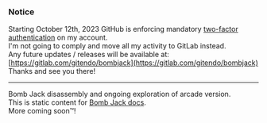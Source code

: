 ### Notice
Starting October 12th, 2023 GitHub is enforcing mandatory [two-factor authentication](https://github.blog/2023-03-09-raising-the-bar-for-software-security-github-2fa-begins-march-13/) on my account.  
I'm not going to comply and move all my activity to GitLab instead.  
Any future updates / releases will be available at: [https://gitlab.com/gitendo/bombjack](https://gitlab.com/gitendo/bombjack)  
Thanks and see you there!
___

Bomb Jack disassembly and ongoing exploration of arcade version.  
This is static content for [Bomb Jack docs](https://gitendo.github.io/bombjack/).  
More coming soon™!  

